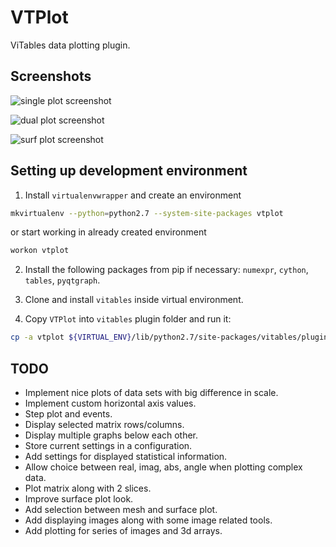 VTPlot
======

ViTables data plotting plugin.

## Screenshots ##

![single plot screenshot](docs/images/single_plot.png)

![dual plot screenshot](docs/images/dual_plot.png)

![surf plot screenshot](docs/images/surf_plot.png)


## Setting up development environment ##

1. Install `virtualenvwrapper` and create an environment

```sh
mkvirtualenv --python=python2.7 --system-site-packages vtplot
```
or start working in already created environment

```sh
workon vtplot
```

2. Install the following packages from pip if necessary: `numexpr`,
   `cython`, `tables`, `pyqtgraph`.

3. Clone and install `vitables` inside virtual environment.

4. Copy `VTPlot` into `vitables` plugin folder and run it:

```sh
cp -a vtplot ${VIRTUAL_ENV}/lib/python2.7/site-packages/vitables/plugins && ${VIRTUAL_ENV}/bin/vitables -vvv vtplot/test/data/array.h5
```

## TODO ##

* Implement nice plots of data sets with big difference in scale.
* Implement custom horizontal axis values.
* Step plot and events.
* Display selected matrix rows/columns.
* Display multiple graphs below each other.
* Store current settings in a configuration.
* Add settings for displayed statistical information.
* Allow choice between real, imag, abs, angle when plotting complex
  data.
* Plot matrix along with 2 slices.
* Improve surface plot look.
* Add selection between mesh and surface plot.
* Add displaying images along with some image related tools.
* Add plotting for series of images and 3d arrays.
